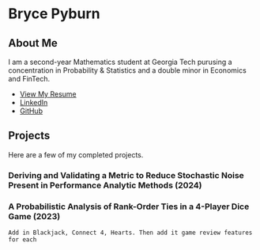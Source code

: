 # Bryce Pyburn
## About Me  
I am a second-year Mathematics student at Georgia Tech purusing a concentration in Probability & Statistics and a double minor in Economics and FinTech.

- [View My Resume](resume.pdf)    
- [LinkedIn](https://www.linkedin.com/in/brycepyburn/)  
- [GitHub](https://brycepyburn.github.io/)  
## Projects  
Here are a few of my completed projects.  
### Deriving and Validating a Metric to Reduce Stochastic Noise Present in Performance Analytic Methods (2024)  
### A Probabilistic Analysis of Rank-Order Ties in a 4-Player Dice Game (2023)  
``Add in Blackjack, Connect 4, Hearts. Then add it game review features for each``
